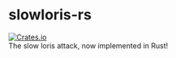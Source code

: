# slowloris-rs
[![Crates.io](https://img.shields.io/crates/v/slowloris.svg)](https://crates.io/crates/slowloris)  
The slow loris attack, now implemented in Rust!
